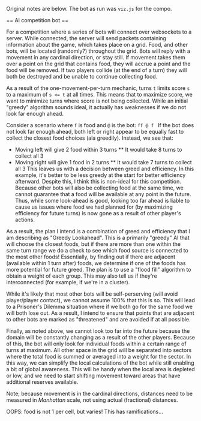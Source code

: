 Original notes are below. The bot as run was ``viz.js`` for the compo.

== AI competition bot ==

For a competition where a series of bots will connect over websockets to a server. While connected, the server will send packets containing information about the game, which takes place on a grid. Food, and other bots, will be located (randomly?) throughout the grid. Bots will reply with a movement in any cardinal direction, or stay still. If movement takes them over a point on the grid that contains food, they will accrue a point and the food will be removed. If two players collide (at the end of a turn) they will both be destroyed and be unable to continue collecting food.

As a result of the one-movement-per-turn mechanic, turns ``t`` limits score ``s`` to a maximum of ``s <= t`` at all times. This means that to maximize score, we want to minimize turns where score is not being collected. While an initial "greedy" algorithm sounds ideal, it actually has weaknesses if we do not look far enough ahead.

Consider a scenario where ``f`` is food and ``@`` is the bot: ``ff @ f `` 
If the bot does not look far enough ahead, both left or right appear to be equally fast to collect the closest food choices (ala greedily). Instead, we see that:
* Moving left will give 2 food within 3 turns
** It would take 8 turns to collect all 3
* Moving right will give 1 food in 2 turns
** It would take 7 turns to collect all 3
This leaves us with a decision between greed and efficiency. In this example, it's better to be less greedy at the start for better efficiency afterward. Despite this, I think this is non-ideal for this competition. Because other bots will also be collecting food at the same time, we cannot guarantee that a food will be available at any point in the future. Thus, while some look-ahead is good, looking too far ahead is liable to cause us issues where food we had planned for (by maximizing efficiency for future turns) is now gone as a result of other player's actions.

As a result, the plan I intend is a combination of greed and efficiency that I am describing as "Greedy Lookahead". This is a primarily "greedy" AI that will choose the closest foods, but if there are more than one within the same turn range we do a check to see which food source is connected to the most other foods! Essentially, by finding out if there are adjacent (available within 1 turn after) foods, we determine if one of the foods has more potential for future greed. The plan is to use a "flood fill" algorithm to obtain a weight of each group. This may also tell us if they're interconnected (for example, if we're in a cluster).

While it's likely that most other bots will be self-perserving (will avoid player/player contact), we cannot assume 100% that this is so. This will lead to a Prisoner's Dilemma situation where if we both go for the same food we will both lose out. As a result, I intend to ensure that points that are adjacent to other bots are marked as "threatened" and are avoided if at all possible.

Finally, as noted above, we cannot look too far into the future because the domain will be constantly changing as a result of the other players. Because of this, the bot will only look for individual foods within a certain range of turns at maximum. All other space in the grid will be separated into sectors where the total food is summed or averaged into a weight for the sector. In this way, we can simplify the local calculations of the bot while still enabling a bit of global awareness. This will be handy when the local area is depleted or low, and we need to start shifting movement toward areas that have additional reserves available.

Note; because movement is in the cardinal directions, distances need to be measured in _Manhattan_ scale, not using  actual (fractional) distances.

OOPS: food is not 1 per cell, but varies! This has ramifications...
